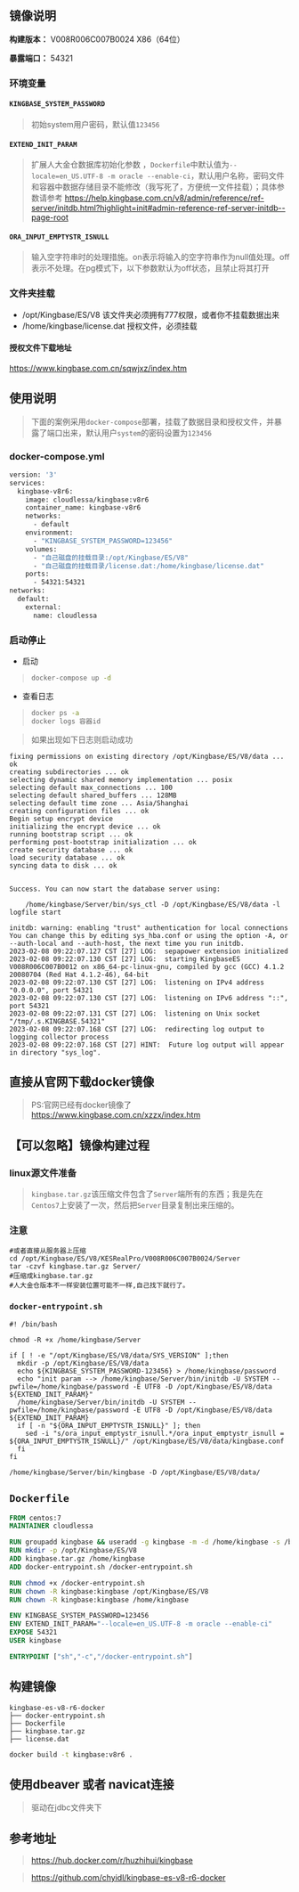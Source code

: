 ## 镜像说明

**构建版本：** V008R006C007B0024 X86（64位）

**暴露端口：** 54321

### 环境变量

#### `KINGBASE_SYSTEM_PASSWORD`

> 初始system用户密码，默认值`123456`

#### `EXTEND_INIT_PARAM`

> 扩展人大金仓数据库初始化参数 ，`Dockerfile`中默认值为`--locale=en_US.UTF-8 -m oracle --enable-ci`，默认用户名称，密码文件和容器中数据存储目录不能修改（我写死了，方便统一文件挂载）；具体参数请参考 https://help.kingbase.com.cn/v8/admin/reference/ref-server/initdb.html?highlight=init#admin-reference-ref-server-initdb--page-root

#### `ORA_INPUT_EMPTYSTR_ISNULL`

> 输入空字符串时的处理措施。on表示将输入的空字符串作为null值处理。off表示不处理。在pg模式下，以下参数默认为off状态，且禁止将其打开

### 文件夹挂载

- /opt/Kingbase/ES/V8 该文件夹必须拥有777权限，或者你不挂载数据出来
- /home/kingbase/license.dat 授权文件，必须挂载

#### 授权文件下载地址

https://www.kingbase.com.cn/sqwjxz/index.htm

## 使用说明

> 下面的案例采用`docker-compose`部署，挂载了数据目录和授权文件，并暴露了端口出来，默认用户`system`的密码设置为`123456`

### docker-compose.yml

```dockerfile
version: '3'
services:
  kingbase-v8r6:
    image: cloudlessa/kingbase:v8r6
    container_name: kingbase-v8r6
    networks:
      - default
    environment:
      - "KINGBASE_SYSTEM_PASSWORD=123456"
    volumes:
      - "自己磁盘的挂载目录:/opt/Kingbase/ES/V8"
      - "自己磁盘的挂载目录/license.dat:/home/kingbase/license.dat"
    ports:
      - 54321:54321
networks:
  default:
    external:
      name: cloudlessa
```

### 启动停止

- 启动

> ```sh
> docker-compose up -d
> ```

- 查看日志

>  ```sh
>  docker ps -a
>  docker logs 容器id
>  ```

> 如果出现如下日志则启动成功

```
fixing permissions on existing directory /opt/Kingbase/ES/V8/data ... ok
creating subdirectories ... ok
selecting dynamic shared memory implementation ... posix
selecting default max_connections ... 100
selecting default shared_buffers ... 128MB
selecting default time zone ... Asia/Shanghai
creating configuration files ... ok
Begin setup encrypt device
initializing the encrypt device ... ok
running bootstrap script ... ok
performing post-bootstrap initialization ... ok
create security database ... ok
load security database ... ok
syncing data to disk ... ok


Success. You can now start the database server using:

    /home/kingbase/Server/bin/sys_ctl -D /opt/Kingbase/ES/V8/data -l logfile start

initdb: warning: enabling "trust" authentication for local connections
You can change this by editing sys_hba.conf or using the option -A, or
--auth-local and --auth-host, the next time you run initdb.
2023-02-08 09:22:07.127 CST [27] LOG:  sepapower extension initialized
2023-02-08 09:22:07.130 CST [27] LOG:  starting KingbaseES V008R006C007B0012 on x86_64-pc-linux-gnu, compiled by gcc (GCC) 4.1.2 20080704 (Red Hat 4.1.2-46), 64-bit
2023-02-08 09:22:07.130 CST [27] LOG:  listening on IPv4 address "0.0.0.0", port 54321
2023-02-08 09:22:07.130 CST [27] LOG:  listening on IPv6 address "::", port 54321
2023-02-08 09:22:07.131 CST [27] LOG:  listening on Unix socket "/tmp/.s.KINGBASE.54321"
2023-02-08 09:22:07.168 CST [27] LOG:  redirecting log output to logging collector process
2023-02-08 09:22:07.168 CST [27] HINT:  Future log output will appear in directory "sys_log".
```

## 直接从官网下载docker镜像
> PS:官网已经有docker镜像了 https://www.kingbase.com.cn/xzzx/index.htm

## 【可以忽略】镜像构建过程
### linux源文件准备

> `kingbase.tar.gz`该压缩文件包含了`Server`端所有的东西；我是先在`Centos7`上安装了一次，然后把`Server`目录复制出来压缩的。

### 注意 
```
#或者直接从服务器上压缩
cd /opt/Kingbase/ES/V8/KESRealPro/V008R006C007B0024/Server
tar -czvf kingbase.tar.gz Server/
#压缩成kingbase.tar.gz
#人大金仓版本不一样安装位置可能不一样,自己找下就行了。
```

### `docker-entrypoint.sh`

```
#! /bin/bash

chmod -R +x /home/kingbase/Server

if [ ! -e "/opt/Kingbase/ES/V8/data/SYS_VERSION" ];then
  mkdir -p /opt/Kingbase/ES/V8/data
  echo ${KINGBASE_SYSTEM_PASSWORD-123456} > /home/kingbase/password
  echo "init param --> /home/kingbase/Server/bin/initdb -U SYSTEM --pwfile=/home/kingbase/password -E UTF8 -D /opt/Kingbase/ES/V8/data ${EXTEND_INIT_PARAM}"
  /home/kingbase/Server/bin/initdb -U SYSTEM --pwfile=/home/kingbase/password -E UTF8 -D /opt/Kingbase/ES/V8/data ${EXTEND_INIT_PARAM}
  if [ -n "${ORA_INPUT_EMPTYSTR_ISNULL}" ]; then
    sed -i "s/ora_input_emptystr_isnull.*/ora_input_emptystr_isnull = ${ORA_INPUT_EMPTYSTR_ISNULL}/" /opt/Kingbase/ES/V8/data/kingbase.conf
  fi
fi

/home/kingbase/Server/bin/kingbase -D /opt/Kingbase/ES/V8/data/
```

## `Dockerfile`

```dockerfile
FROM centos:7
MAINTAINER cloudlessa

RUN groupadd kingbase && useradd -g kingbase -m -d /home/kingbase -s /bin/bash kingbase
RUN mkdir -p /opt/Kingbase/ES/V8
ADD kingbase.tar.gz /home/kingbase
ADD docker-entrypoint.sh /docker-entrypoint.sh

RUN chmod +x /docker-entrypoint.sh
RUN chown -R kingbase:kingbase /opt/Kingbase/ES/V8
RUN chown -R kingbase:kingbase /home/kingbase

ENV KINGBASE_SYSTEM_PASSWORD=123456
ENV EXTEND_INIT_PARAM="--locale=en_US.UTF-8 -m oracle --enable-ci"
EXPOSE 54321
USER kingbase

ENTRYPOINT ["sh","-c","/docker-entrypoint.sh"]
```

## 构建镜像

```
kingbase-es-v8-r6-docker
├── docker-entrypoint.sh
├── Dockerfile
├── kingbase.tar.gz
├── license.dat
```

```sh
docker build -t kingbase:v8r6 .
```

## 使用dbeaver 或者 navicat连接
> 驱动在jdbc文件夹下


## 参考地址
> https://hub.docker.com/r/huzhihui/kingbase

> https://github.com/chyidl/kingbase-es-v8-r6-docker
